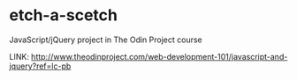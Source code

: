 # etch-a-scetch
JavaScript/jQuery project in The Odin Project course

LINK: http://www.theodinproject.com/web-development-101/javascript-and-jquery?ref=lc-pb

